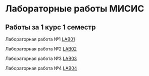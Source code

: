 # Лабораторные работы МИСИС
## Работы за 1 курс 1 семестр

Лабораторная работа №1 [LAB01](/1stSem_1stYear/lab01)

Лабораторная работа №2 [LAB02](/1stSem_1stYear/lab02)

Лабораторная работа №3 [LAB03](/1stSem_1stYear/lab03)

Лабораторная работа №4 [LAB04](/1stSem_1stYear/lab04)